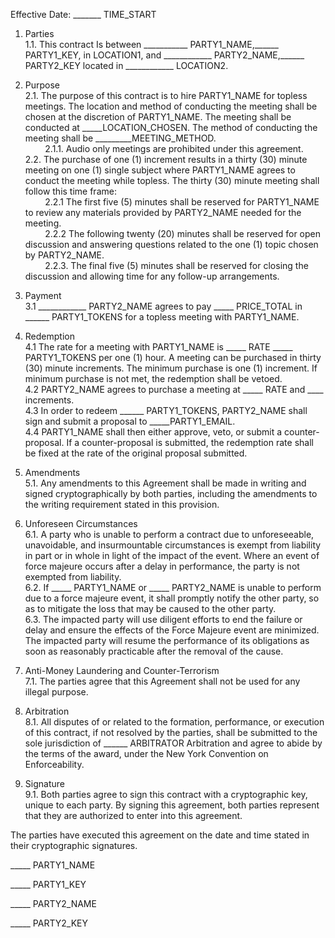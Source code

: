 Effective Date: _______ TIME_START

1. Parties  
1.1. This contract Is between ___________ PARTY1_NAME,______ PARTY1_KEY, in LOCATION1, and ____________ PARTY2_NAME,______ PARTY2_KEY located in ____________ LOCATION2.

2. Purpose  
2.1. The purpose of this contract is to hire PARTY1_NAME for topless meetings. The location and method of conducting the meeting shall be chosen at the discretion of PARTY1_NAME. The meeting shall be conducted at _____LOCATION_CHOSEN. The method of conducting the meeting shall be _________MEETING_METHOD.     
&nbsp; &nbsp; &nbsp; &nbsp; 2.1.1. Audio only meetings are prohibited under this agreement.  
2.2. The purchase of one (1) increment results in a thirty (30) minute meeting on one (1) single subject where PARTY1_NAME agrees to conduct the meeting while topless. The thirty (30) minute meeting shall follow this time frame:    
&nbsp; &nbsp; &nbsp; &nbsp; 2.2.1 The first five (5) minutes shall be reserved for PARTY1_NAME to review any materials provided by PARTY2_NAME needed for the meeting.    
&nbsp; &nbsp; &nbsp; &nbsp; 2.2.2 The following twenty (20) minutes shall be reserved for open discussion and answering questions related to the one (1) topic chosen by PARTY2_NAME.  
&nbsp; &nbsp; &nbsp; &nbsp; 2.2.3. The final five (5) minutes shall be reserved for closing the discussion and allowing time for any follow-up arrangements.    

3. Payment  
3.1 ____________ PARTY2_NAME agrees to pay _____ PRICE_TOTAL in ______ PARTY1_TOKENS for a topless meeting with PARTY1_NAME.  

4. Redemption  
4.1 The rate for a meeting with PARTY1_NAME is _____ RATE _____ PARTY1_TOKENS per one (1) hour. A meeting can be purchased in thirty (30) minute increments. The minimum purchase is one (1) increment. If minimum purchase is not met, the redemption shall be vetoed.     
4.2 PARTY2_NAME agrees to purchase a meeting at  _____ RATE and ____ increments.     
4.3 In order to redeem ______ PARTY1_TOKENS, PARTY2_NAME shall sign and submit a proposal to _____PARTY1_EMAIL.       
4.4 PARTY1_NAME shall then either approve, veto, or submit a counter-proposal. If a counter-proposal is submitted, the redemption rate shall be fixed at the rate of the original proposal submitted.  

5. Amendments  
5.1. Any amendments to this Agreement shall be made in writing and signed cryptographically by both parties, including the amendments to the writing requirement stated in this provision.  

6. Unforeseen Circumstances  
6.1. A party who is unable to perform a contract due to unforeseeable, unavoidable, and insurmountable circumstances is exempt from liability in part or in whole in light of the impact of the event. Where an event of force majeure occurs after a delay in performance, the party is not exempted from liability.  
6.2. If _____ PARTY1_NAME or _____ PARTY2_NAME is unable to perform due to a force majeure event, it shall promptly notify the other party, so as to mitigate the loss that may be caused to the other party.  
6.3. The impacted party will use diligent efforts to end the failure or delay and ensure the effects of the Force Majeure event are minimized. The impacted party will resume the performance of its obligations as soon as reasonably practicable after the removal of the cause.  

7. Anti-Money Laundering and Counter-Terrorism  
7.1. The parties agree that this Agreement shall not be used for any illegal purpose.  

8. Arbitration  
8.1. All disputes of or related to the formation, performance, or execution of this contract, if not resolved by the parties, shall be submitted to the sole jurisdiction of ______ ARBITRATOR Arbitration and agree to abide by the terms of the award, under the New York Convention on Enforceability.  

9. Signature  
9.1. Both parties agree to sign this contract with a cryptographic key, unique to each party. By signing this agreement, both parties represent that they are authorized to enter into this agreement.  


The parties have executed this agreement on the date and time stated in their cryptographic signatures.

_____ PARTY1_NAME

_____ PARTY1_KEY

_____ PARTY2_NAME

_____ PARTY2_KEY

